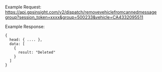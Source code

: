 Example Request: https://api.gpsinsight.com/v2/dispatch/removevehiclefromcannedmessagegroup?session_token=xxxx&group=500233&vehicle=CA4332095511

Example Response:

    {
      head: { .... },
      data: [
        {
          result: "Deleted"
        }
      ]
    }

